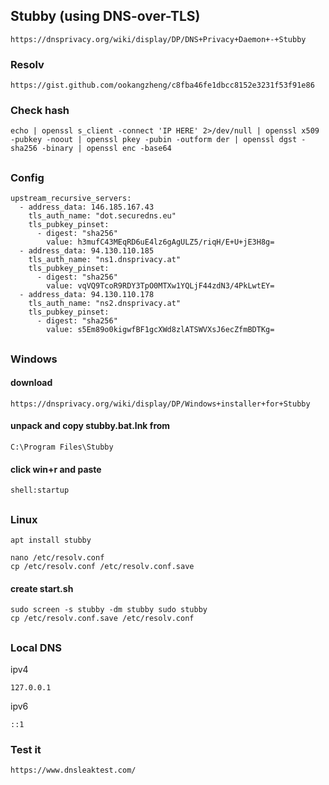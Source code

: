 ## Stubby (using DNS-over-TLS)

```
https://dnsprivacy.org/wiki/display/DP/DNS+Privacy+Daemon+-+Stubby
```

### Resolv

```
https://gist.github.com/ookangzheng/c8fba46fe1dbcc8152e3231f53f91e86
```

### Check hash

```
echo | openssl s_client -connect 'IP HERE' 2>/dev/null | openssl x509 -pubkey -noout | openssl pkey -pubin -outform der | openssl dgst -sha256 -binary | openssl enc -base64
```

##

### Config

```
upstream_recursive_servers:
  - address_data: 146.185.167.43
    tls_auth_name: "dot.securedns.eu"
    tls_pubkey_pinset:
      - digest: "sha256"
        value: h3mufC43MEqRD6uE4lz6gAgULZ5/riqH/E+U+jE3H8g=
  - address_data: 94.130.110.185
    tls_auth_name: "ns1.dnsprivacy.at"
    tls_pubkey_pinset:
      - digest: "sha256"
        value: vqVQ9TcoR9RDY3TpO0MTXw1YQLjF44zdN3/4PkLwtEY=
  - address_data: 94.130.110.178
    tls_auth_name: "ns2.dnsprivacy.at"
    tls_pubkey_pinset:
      - digest: "sha256"
        value: s5Em89o0kigwfBF1gcXWd8zlATSWVXsJ6ecZfmBDTKg=
```

##


### Windows

#### download
```
https://dnsprivacy.org/wiki/display/DP/Windows+installer+for+Stubby
```


#### unpack and copy stubby.bat.lnk from
```
C:\Program Files\Stubby
```

#### click win+r and paste
```
shell:startup
```

##

### Linux

```
apt install stubby
```

```
nano /etc/resolv.conf
cp /etc/resolv.conf /etc/resolv.conf.save
```

#### create start.sh

```
sudo screen -s stubby -dm stubby sudo stubby
cp /etc/resolv.conf.save /etc/resolv.conf
```

##

### Local DNS

ipv4
```
127.0.0.1
```

ipv6
```
::1
```

### Test it

```
https://www.dnsleaktest.com/
```
